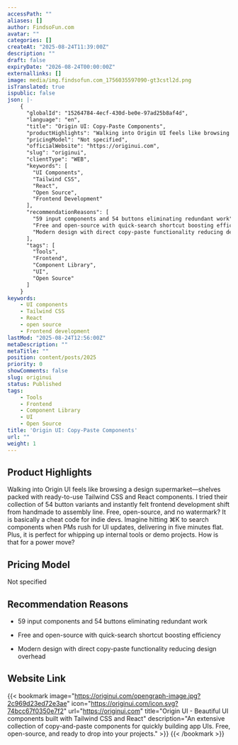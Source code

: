 ```yaml
---
accessPath: ""
aliases: []
author: FindsoFun.com
avatar: ""
categories: []
createAt: "2025-08-24T11:39:00Z"
description: ""
draft: false
expiryDate: "2026-08-24T00:00:00Z"
externallinks: []
image: media/img.findsofun.com_1756035597090-gt3cstl2d.png
isTranslated: true
ispublic: false
json: |-
    {
      "globalId": "15264784-4ecf-430d-be0e-97ad25b8af4d",
      "language": "en",
      "title": "Origin UI: Copy-Paste Components",
      "productHighlights": "Walking into Origin UI feels like browsing a design supermarket—shelves packed with ready-to-use Tailwind CSS and React components. I tried their collection of 54 button variants and instantly felt frontend development shift from handmade to assembly line. Free, open-source, and no watermark? It is basically a cheat code for indie devs. Imagine hitting ⌘K to search components when PMs rush for UI updates, delivering in five minutes flat. Plus, it is perfect for whipping up internal tools or demo projects. How is that for a power move?",
      "pricingModel": "Not specified",
      "officialWebsite": "https://originui.com",
      "slug": "originui",
      "clientType": "WEB",
      "keywords": [
        "UI Components",
        "Tailwind CSS",
        "React",
        "Open Source",
        "Frontend Development"
      ],
      "recommendationReasons": [
        "59 input components and 54 buttons eliminating redundant work",
        "Free and open-source with quick-search shortcut boosting efficiency",
        "Modern design with direct copy-paste functionality reducing design overhead"
      ],
      "tags": [
        "Tools",
        "Frontend",
        "Component Library",
        "UI",
        "Open Source"
      ]
    }
keywords:
    - UI components
    - Tailwind CSS
    - React
    - open source
    - Frontend development
lastMod: "2025-08-24T12:56:00Z"
metaDescription: ""
metaTitle: ""
position: content/posts/2025
priority: 0
showComments: false
slug: originui
status: Published
tags:
    - Tools
    - Frontend
    - Component Library
    - UI
    - Open Source
title: 'Origin UI: Copy-Paste Components'
url: ""
weight: 1
---
```

## Product Highlights
Walking into Origin UI feels like browsing a design supermarket—shelves packed with ready-to-use Tailwind CSS and React components. I tried their collection of 54 button variants and instantly felt frontend development shift from handmade to assembly line. Free, open-source, and no watermark? It is basically a cheat code for indie devs. Imagine hitting ⌘K to search components when PMs rush for UI updates, delivering in five minutes flat. Plus, it is perfect for whipping up internal tools or demo projects. How is that for a power move?

## Pricing Model
<!--more-->Not specified

## Recommendation Reasons
- 59 input components and 54 buttons eliminating redundant work

- Free and open-source with quick-search shortcut boosting efficiency

- Modern design with direct copy-paste functionality reducing design overhead

## Website Link
{{< bookmark image="https://originui.com/opengraph-image.jpg?2c969d23ed72e3ae" icon="https://originui.com/icon.svg?74bcc67f0350e7f2" url="https://originui.com" title="Origin UI - Beautiful UI components built with Tailwind CSS and React" description="An extensive collection of copy-and-paste components for quickly building app UIs. Free, open-source, and ready to drop into your projects." >}}
{{< /bookmark >}}

